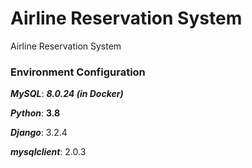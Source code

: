  

# Airline Reservation System
Airline Reservation System

### Environment Configuration ###
***MySQL***: ***8.0.24 (in Docker)***

***Python***: **3.8**

***Django***: 3.2.4

***mysqlclient***: 2.0.3

